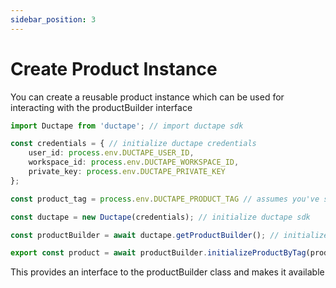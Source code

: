 ```yaml
---
sidebar_position: 3
---
```


# Create Product Instance

You can create a reusable product instance which can be used for interacting with the productBuilder interface

```typescript
import Ductape from 'ductape'; // import ductape sdk

const credentials = { // initialize ductape credentials
    user_id: process.env.DUCTAPE_USER_ID,
    workspace_id: process.env.DUCTAPE_WORKSPACE_ID,
    private_key: process.env.DUCTAPE_PRIVATE_KEY
};

const product_tag = process.env.DUCTAPE_PRODUCT_TAG // assumes you've stored the PRODUCT_TAG in the .env

const ductape = new Ductape(credentials); // initialize ductape sdk

const productBuilder = await ductape.getProductBuilder(); // initialize productBuilder

export const product = await productBuilder.initializeProductByTag(product_tag); // fetch product instance by id

```

This provides an interface to the productBuilder class and makes it available 